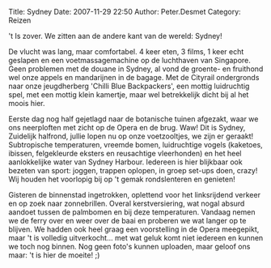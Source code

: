 Title: Sydney
Date: 2007-11-29 22:50
Author: Peter.Desmet
Category: Reizen

't Is zover. We zitten aan de andere kant van de wereld: Sydney!

De vlucht was lang, maar comfortabel. 4 keer eten, 3 films, 1 keer echt
geslapen en een voetmassagemachine op de luchthaven van Singapore. Geen
problemen met de douane in Sydney, al vond de groente- en fruithond wel
onze appels en mandarijnen in de bagage. Met de Cityrail ondergronds
naar onze jeugdherberg 'Chilli Blue Backpackers', een mottig luidruchtig
spel, met een mottig klein kamertje, maar wel betrekkelijk dicht bij al
het moois hier.

Eerste dag nog half gejetlagd naar de botanische tuinen afgezakt, waar
we ons neerploften met zicht op de Opera en de brug. Waw! Dit is Sydney,
Zuidelijk halfrond, jullie lopen nu op onze voetzooltjes, we zijn er
geraakt! Subtropische temperaturen, vreemde bomen, luidruchtige vogels
(kaketoes, ibissen, felgekleurde eksters en reusachtige vleerhonden) en
het heel aanlokkelijke water van Sydney Harbour. Iedereen is hier
blijkbaar ook bezeten van sport: joggen, trappen oplopen, in groep
set-ups doen, crazy! Wij houden het voorlopig bij op 't gemak
rondslenteren en genieten!

Gisteren de binnenstad ingetrokken, oplettend voor het linksrijdend
verkeer en op zoek naar zonnebrillen. Overal kerstversiering, wat nogal
absurd aandoet tussen de palmbomen en bij deze temperaturen. Vandaag
nemen we de ferry over en weer over de baai en proberen we wat langer op
te blijven. We hadden ook heel graag een voorstelling in de Opera
meegepikt, maar 't is volledig uitverkocht... met wat geluk komt niet
iedereen en kunnen we toch nog binnen. Nog geen foto's kunnen uploaden,
maar geloof ons maar: 't is hier de moeite! ;)
